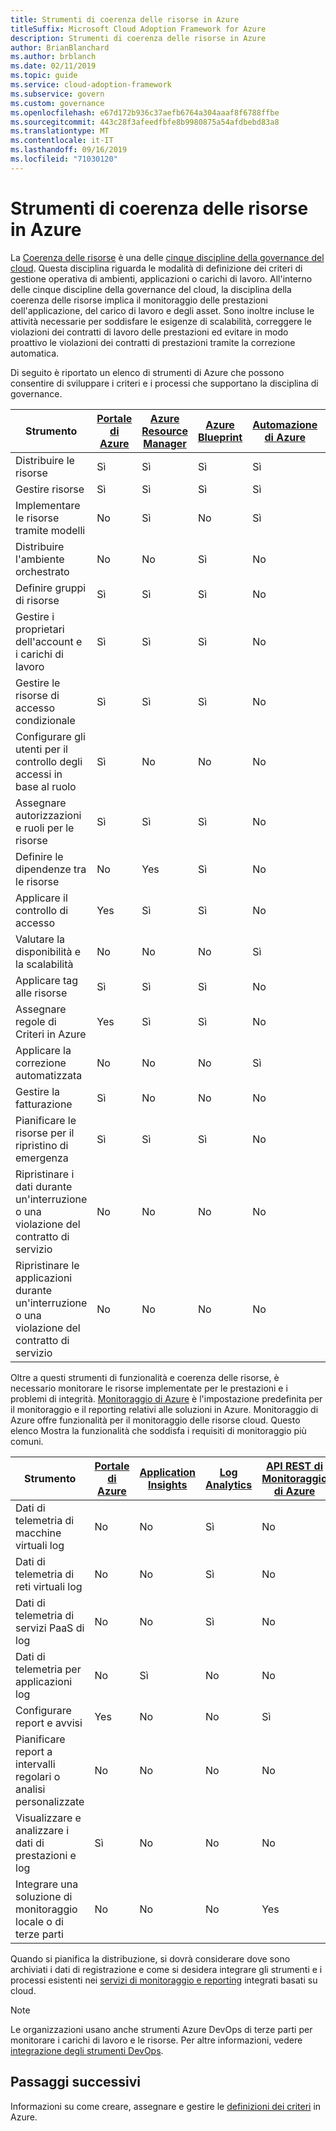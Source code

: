 ```yaml
---
title: Strumenti di coerenza delle risorse in Azure
titleSuffix: Microsoft Cloud Adoption Framework for Azure
description: Strumenti di coerenza delle risorse in Azure
author: BrianBlanchard
ms.author: brblanch
ms.date: 02/11/2019
ms.topic: guide
ms.service: cloud-adoption-framework
ms.subservice: govern
ms.custom: governance
ms.openlocfilehash: e67d172b936c37aefb6764a304aaaf8f6788ffbe
ms.sourcegitcommit: 443c28f3afeedfbfe8b9980875a54afdbebd83a8
ms.translationtype: MT
ms.contentlocale: it-IT
ms.lasthandoff: 09/16/2019
ms.locfileid: "71030120"
---
```

# <a name="resource-consistency-tools-in-azure"></a>Strumenti di coerenza delle risorse in Azure

La [Coerenza delle risorse](./index.md) è una delle [cinque discipline della governance del cloud](../governance-disciplines.md). Questa disciplina riguarda le modalità di definizione dei criteri di gestione operativa di ambienti, applicazioni o carichi di lavoro. All'interno delle cinque discipline della governance del cloud, la disciplina della coerenza delle risorse implica il monitoraggio delle prestazioni dell'applicazione, del carico di lavoro e degli asset. Sono inoltre incluse le attività necessarie per soddisfare le esigenze di scalabilità, correggere le violazioni dei contratti di lavoro delle prestazioni ed evitare in modo proattivo le violazioni dei contratti di prestazioni tramite la correzione automatica.

Di seguito è riportato un elenco di strumenti di Azure che possono consentire di sviluppare i criteri e i processi che supportano la disciplina di governance.

| Strumento | [Portale di Azure](https://azure.microsoft.com/features/azure-portal)  | [Azure Resource Manager](https://docs.microsoft.com/azure/azure-resource-manager/resource-group-overview)  | [Azure Blueprint](https://docs.microsoft.com/azure/governance/blueprints/overview) | [Automazione di Azure](https://docs.microsoft.com/azure/automation/automation-intro) | [Azure AD](https://docs.microsoft.com/azure/active-directory/fundamentals/active-directory-whatis) | [Backup di Azure](https://docs.microsoft.com/azure/backup/backup-introduction-to-azure-backup) | [Azure Site Recovery](https://docs.microsoft.com/azure/site-recovery/site-recovery-overview) |
|---------|---------|---------|---------|---------|---------|---------|---------|
| Distribuire le risorse                             | Sì | Sì | Sì | Sì | No  | No | No |
| Gestire risorse                             | Sì | Sì | Sì | Sì | No  | No | No |
| Implementare le risorse tramite modelli             | No  | Sì | No  | Sì | No  | No | No |
| Distribuire l'ambiente orchestrato          | No  | No  | Sì | No  | No  | No | No |
| Definire gruppi di risorse                       | Sì | Sì | Sì | No  | No  | No | No |
| Gestire i proprietari dell'account e i carichi di lavoro           | Sì | Sì | Sì | No  | No  | No | No |
| Gestire le risorse di accesso condizionale       | Sì | Sì | Sì | No  | No  | No | No |
| Configurare gli utenti per il controllo degli accessi in base al ruolo                         | Sì | No  | No  | No  | Sì | No | No |
| Assegnare autorizzazioni e ruoli per le risorse | Sì | Sì | Sì | No  | Sì | No | No |
| Definire le dipendenze tra le risorse        | No  | Yes | Sì | No  | No  | No | No |
| Applicare il controllo di accesso                         | Yes | Sì | Sì | No  | Sì | No | No |
| Valutare la disponibilità e la scalabilità          | No  | No  | No  | Sì | No  | No | No |
| Applicare tag alle risorse                      | Sì | Sì | Sì | No  | No  | No | No |
| Assegnare regole di Criteri in Azure                    | Yes | Sì | Sì | No  | No  | No | No |
| Applicare la correzione automatizzata                  | No  | No  | No  | Sì | No  | No | No |
| Gestire la fatturazione                               | Sì | No  | No  | No  | No  | No | No |
| Pianificare le risorse per il ripristino di emergenza         | Sì | Sì | Sì | No  | No  | Yes | Sì |
|Ripristinare i dati durante un'interruzione o una violazione del contratto di servizio     | No | No  | No  | No  | No  | Yes | Yes |
|Ripristinare le applicazioni durante un'interruzione o una violazione del contratto di servizio     | No | No  | No  | No  | No  | Yes | Sì |

Oltre a questi strumenti di funzionalità e coerenza delle risorse, è necessario monitorare le risorse implementate per le prestazioni e i problemi di integrità. [Monitoraggio di Azure](https://docs.microsoft.com/azure/azure-monitor/overview) è l'impostazione predefinita per il monitoraggio e il reporting relativi alle soluzioni in Azure. Monitoraggio di Azure offre funzionalità per il monitoraggio delle risorse cloud. Questo elenco Mostra la funzionalità che soddisfa i requisiti di monitoraggio più comuni.

| Strumento | [Portale di Azure](https://azure.microsoft.com/features/azure-portal) | [Application Insights](https://docs.microsoft.com/azure/application-insights/app-insights-overview) | [Log Analytics](https://docs.microsoft.com/azure/azure-monitor/log-query/log-query-overview) | [API REST di Monitoraggio di Azure](https://docs.microsoft.com/rest/api/monitor) |
|----------------------------------------------------|--------------|----------------------|---------------|------------------------|
| Dati di telemetria di macchine virtuali log                 | No           | No                   | Sì           | No                     |
| Dati di telemetria di reti virtuali log              | No           | No                   | Sì           | No                     |
| Dati di telemetria di servizi PaaS di log                   | No           | No                   | Sì           | No                     |
| Dati di telemetria per applicazioni log                     | No           | Sì                  | No            | No                     |
| Configurare report e avvisi                       | Yes          | No                   | No            | Sì                    |
| Pianificare report a intervalli regolari o analisi personalizzate        | No           | No                   | No            | No                     |
| Visualizzare e analizzare i dati di prestazioni e log     | Sì          | No                   | No            | No                     |
| Integrare una soluzione di monitoraggio locale o di terze parti     | No           | No                   | No            | Yes                    |

Quando si pianifica la distribuzione, si dovrà considerare dove sono archiviati i dati di registrazione e come si desidera integrare gli strumenti e i processi esistenti nei [servizi di monitoraggio e reporting](../../decision-guides/logging-and-reporting/index.md) integrati basati su cloud.

> [!NOTE]
> Le organizzazioni usano anche strumenti Azure DevOps di terze parti per monitorare i carichi di lavoro e le risorse. Per altre informazioni, vedere [integrazione degli strumenti DevOps](https://azure.microsoft.com/products/devops-tool-integrations).

## <a name="next-steps"></a>Passaggi successivi

Informazioni su come creare, assegnare e gestire le [definizioni dei criteri](https://docs.microsoft.com/azure/governance/policy) in Azure.
